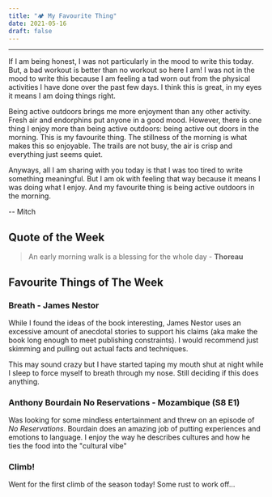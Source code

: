 ```yaml
---
title: "🏕️ My Favourite Thing"
date: 2021-05-16
draft: false
---
```


---

If I am being honest, I was not particularly in the mood to write this today. But, a bad workout is better than no workout so here I am! I was not in the mood to write this because I am feeling a tad worn out from the physical activities I have done over the past few days. I think this is great, in my eyes it means I am doing things right.

Being active outdoors brings me more enjoyment than any other activity. Fresh air and endorphins put anyone in a good mood. However, there is one thing I enjoy more than being active outdoors: being active out doors in the morning. This is my favourite thing. The stillness of the morning is what makes this so enjoyable. The trails are not busy, the air is crisp and everything just seems quiet.

Anyways, all I am sharing with you today is that I was too tired to write something meaningful. But I am ok with feeling that way because it means I was doing what I enjoy. And my favourite thing is being active outdoors in the morning.

-- Mitch

## Quote of the Week

> An early morning walk is a blessing for the whole day - **Thoreau**

## Favourite Things of The Week

### Breath - James Nestor

While I found the ideas of the book interesting, James Nestor uses an excessive amount of anecdotal stories to support his claims (aka make the book long enough to meet publishing constraints). I would recommend just skimming and pulling out actual facts and techniques.

This may sound crazy but I have started taping my mouth shut at night while I sleep to force myself to breath through my nose. Still deciding if this does anything.

### Anthony Bourdain No Reservations - Mozambique (S8 E1)

Was looking for some mindless entertainment and threw on an episode of _No Reservations_. Bourdain does an amazing job of putting experiences and emotions to language. I enjoy the way he describes cultures and how he ties the food into the "cultural vibe"

### Climb!

Went for the first climb of the season today! Some rust to work off...

